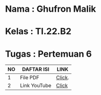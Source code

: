 # **Nama      :   Ghufron Malik**
# **Kelas     :   TI.22.B2**
# **Tugas     :   Pertemuan 6**


| NO |      DAFTAR ISI      |   LINK    |
|----|----------------------|-----------|
| 1  |File PDF              |[Click](https://github.com/ghufronmalik64/P6-ANALISA-KEBUTUHAN-SISTEM/blob/main/Laporan_Kegiatan_Seminar_Analisa_Kebutuhan_Sistem.pdf).|
| 2  |Link YouTube          |[Click](https://youtu.be/jBr1aiDy788)|
